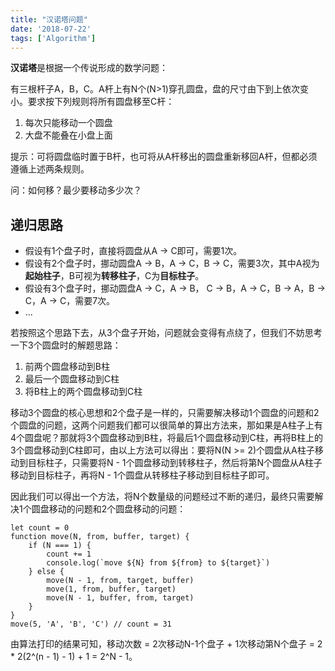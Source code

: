 ```yaml
---
title: "汉诺塔问题"
date: '2018-07-22'
tags: ['Algorithm']
---
```

**汉诺塔**是根据一个传说形成的数学问题：

有三根杆子A，B，C。A杆上有N个(N>1)穿孔圆盘，盘的尺寸由下到上依次变小。要求按下列规则将所有圆盘移至C杆：

1. 每次只能移动一个圆盘
2. 大盘不能叠在小盘上面

提示：可将圆盘临时置于B杆，也可将从A杆移出的圆盘重新移回A杆，但都必须遵循上述两条规则。

问：如何移？最少要移动多少次？

## 递归思路

- 假设有1个盘子时，直接将圆盘从A -> C即可，需要1次。
- 假设有2个盘子时，挪动圆盘A -> B，A -> C，B -> C，需要3次，其中A视为**起始柱子**，B可视为**转移柱子**，C为**目标柱子**。
- 假设有3个盘子时，挪动圆盘A -> C，A -> B， C -> B，A -> C，B -> A，B -> C，A -> C，需要7次。
- ...

若按照这个思路下去，从3个盘子开始，问题就会变得有点绕了，但我们不妨思考一下3个圆盘时的解题思路：

1. 前两个圆盘移动到B柱
2. 最后一个圆盘移动到C柱
3. 将B柱上的两个圆盘移动到C柱

移动3个圆盘的核心思想和2个盘子是一样的，只需要解决移动1个圆盘的问题和2个圆盘的问题，这两个问题我们都可以很简单的算出方法来，那如果是A柱子上有4个圆盘呢？那就将3个圆盘移动到B柱，将最后1个圆盘移动到C柱，再将B柱上的3个圆盘移动到C柱即可，由以上方法可以得出：要将N(N >= 2)个圆盘从A柱子移动到目标柱子，只需要将N - 1个圆盘移动到转移柱子，然后将第N个圆盘从A柱子移动到目标柱子，再将N - 1个圆盘从转移柱子移动到目标柱子即可。

因此我们可以得出一个方法，将N个数量级的问题经过不断的递归，最终只需要解决1个圆盘移动的问题和2个圆盘移动的问题：

```
let count = 0
function move(N, from, buffer, target) {
    if (N === 1) {
    	count += 1
        console.log(`move ${N} from ${from} to ${target}`)
    } else {
    	move(N - 1, from, target, buffer)
        move(1, from, buffer, target)
        move(N - 1, buffer, from, target)
    }
}
move(5, 'A', 'B', 'C') // count = 31
```

由算法打印的结果可知，移动次数 = 2次移动N-1个盘子 + 1次移动第N个盘子 = 2 * 2(2^(n - 1) - 1) + 1 = 2^N - 1。





